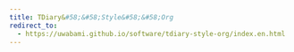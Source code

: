 ```yaml
---
title: TDiary&#58;&#58;Style&#58;&#58;Org
redirect_to:
  - https://uwabami.github.io/software/tdiary-style-org/index.en.html
---
```

